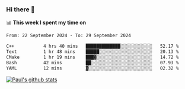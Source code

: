 ### Hi there 👋

📊 **This week I spent my time on**
<!--START_SECTION:waka-->

```txt
From: 22 September 2024 - To: 29 September 2024

C++           4 hrs 40 mins   █████████████░░░░░░░░░░░░   52.17 %
Text          1 hr 48 mins    █████░░░░░░░░░░░░░░░░░░░░   20.13 %
CMake         1 hr 19 mins    ███▓░░░░░░░░░░░░░░░░░░░░░   14.72 %
Bash          42 mins         ██░░░░░░░░░░░░░░░░░░░░░░░   07.93 %
YAML          12 mins         ▓░░░░░░░░░░░░░░░░░░░░░░░░   02.32 %
```

<!--END_SECTION:waka-->


[![Paul's github stats](https://github-readme-stats.vercel.app/api?username=mickeyouyou&theme=dracula&show_icons=true)](https://github.com/anuraghazra/github-readme-stats)
